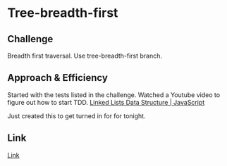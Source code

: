 # Tree-breadth-first

## Challenge

Breadth first traversal. Use tree-breadth-first branch.

## Approach & Efficiency

Started with the tests listed in the challenge. Watched a Youtube video to figure out how to start TDD. [Linked Lists Data Structure | JavaScript](https://www.youtube.com/watch?v=ZBdE8DElQQU)

Just created this to get turned in for for tonight.

## Link

[Link](https://github.com/vbchomp/data-structures-and-algorithms/tree/main/javascript/binary-tree/README-tree-breadth-first.md)
